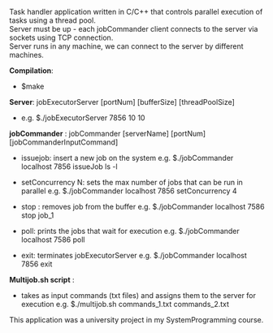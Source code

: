 Task handler application written in C/C++ that controls parallel execution of tasks using a thread pool.  
Server must be up - each jobCommander client connects to the server via sockets using TCP connection.  
Server runs in any machine, we can connect to the server by different machines.  



**Compilation**:
- $make

**Server**: jobExecutorServer [portNum] [bufferSize] [threadPoolSize]
    
- e.g. $./jobExecutorServer 7856 10 10
   

**jobCommander** : jobCommander [serverName] [portNum] [jobCommanderInputCommand]

- issuejob:  insert a new job on the system 
    e.g. $./jobCommander localhost 7856 issueJob ls -l
    
- setConcurrency N: sets the max number of jobs that can be run in parallel
    e.g. $./jobCommander localhost 7856 setConcurrency 4
    
- stop <jobID>: removes job from the buffer 
    e.g. $./jobCommander localhost 7586 stop job_1

- poll: prints the jobs that wait for execution
    e.g. $./jobCommander localhost 7586 poll
    
- exit: terminates jobExecutorServer
    e.g. $./jobCommander localhost 7856 exit


**Multijob.sh script** :
    
- takes as input commands (txt files) and assigns them to the server for execution 
    e.g. $./multijob.sh commands_1.txt commands_2.txt

        
This application was a university project in my SystemProgramming course.
    	

